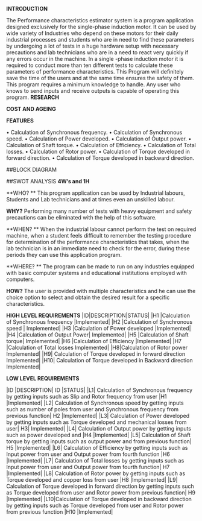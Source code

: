 **INTRODUCTION**

The Performance characteristics estimator system is a program application designed exclusively for the single-phase induction motor. It can be used by wide variety of Industries who depend on these motors for their daily industrial processes and students who are in need to find these parameters by undergoing a lot of tests in a huge hardware setup with necessary precautions and lab technicians who are in a need to react very quickly if any errors occur in the machine. In a single -phase induction motor it is required to conduct more than ten different tests to calculate these parameters of performance characteristics. This Program will definitely save the time of the users and at the same time ensures the safety of them. This program requires a minimum knowledge to handle. Any user who knows to send inputs and receive outputs is capable of operating this program.
**RESEARCH**



**COST AND AGEING**

**FEATURES**

• Calculation of Synchronous frequency. 
• Calculation of Synchronous speed. 
• Calculation of Power developed. 
• Calculation of Output power. 
• Calculation of Shaft torque. 
• Calculation of Efficiency. 
• Calculation of Total losses. 
• Calculation of Rotor power. 
• Calculation of Torque developed in forward direction. 
• Calculation of Torque developed in backward direction.

##BLOCK DIAGRAM


##SWOT ANALYSIS
**4W’s and 1H**

**WHO? **
This program application can be used by Industrial labours, Students and Lab technicians and at times even an unskilled labour.

**WHY?**
Performing many number of tests with heavy equipment and safety precautions can be eliminated with the help of this software.

**WHEN? **
When the industrial labour cannot perform the test on required machine, when a student feels difficult to remember the testing procedure for determination of the performance characteristics that takes, when the lab technician is in an immediate need to check for the error, during these periods they can use this application program.

**WHERE? **
The program can be made to run on any industries equipped with basic computer systems and educational institutions employed with computers.

**HOW?**
The user is provided with multiple characteristics and he can use the choice option to select and obtain the desired result for a specific characteristics.

**HIGH LEVEL REQUIREMENTS**
|ID|DESCRIPTION|STATUS|
|H1 |Calculation of Synchronous frequency |Implemented|
|H2 |Calculation of Synchronous speed | Implemented|
|H3 |Calculation of Power developed |Implemented|
|H4 |Calculation of Output Power| Implemented|
|H5 |Calculation of Shaft torque| Implemented|
|H6 |Calculation of Efficiency |Implemented|
|H7 |Calculation of Total losses Implemented|
|H8|Calculation of Rotor power Implemented|
|H9| Calculation of Torque developed in forward direction Implemented|
|H10| Calculation of Torque developed in Backward direction Implemented|

**LOW LEVEL REQUIREMENTS**

|ID |DESCRIPTION| ID |STATUS|
|L1| Calculation of Synchronous frequency by getting inputs such as Slip and Rotor frequency from user |H1 |Implemented|
|L2| Calculation of Synchronous speed by getting inputs such as number of poles from user and Synchronous frequency from previous function| H2 |Implemented|
|L3| Calculation of Power developed by getting inputs such as Torque developed and mechanical losses from user| H3| Implemented|
|L4| Calculation of Output power by getting inputs such as power developed and |H4 |Implemented|
|L5| Calculation of Shaft torque by getting inputs such as output power and from previous function| H5 |Implemented|
|L6| Calculation of Efficiency by getting inputs such as Input power from user and Output power from fourth function |H6 |Implemented|
|L7| Calculation of Total losses by getting inputs such as Input power from user and Output power from fourth function| H7 |Implemented|
|L8| Calculation of Rotor power by getting inputs such as Torque developed and copper loss from user |H8 |Implemented|
|L9| Calculation of Torque developed in forward direction by getting inputs such as Torque developed from user and Rotor power from previous function| H9 |Implemented|
|L10|Calculation of Torque developed in backward direction by getting inputs such as Torque developed from user and Rotor power from previous function |H10 |Implemented|
